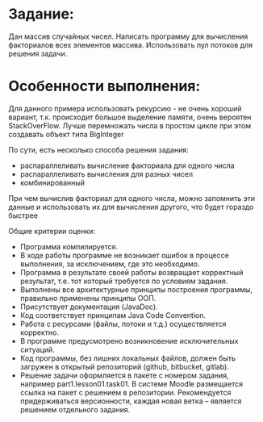 # Задание: 
Дан массив случайных чисел. Написать программу для вычисления факториалов всех элементов массива. 
Использовать пул потоков для решения задачи.

# Особенности выполнения:
Для данного примера использовать рекурсию - не очень хороший вариант, т.к. происходит большое выделение памяти, 
очень вероятен StackOverFlow. Лучше перемножать числа в простом цикле при этом создавать объект типа BigInteger

По сути, есть несколько способа решения задания:

* распараллеливать вычисление факториала для одного числа
* распараллеливать вычисления для разных чисел
* комбинированный

При чем вычислив факториал для одного числа, можно запомнить эти данные и использовать 
их для вычисления другого, что будет гораздо быстрее

Общие критерии оценки:

* Программа компилируется.
* В ходе работы программе не возникает ошибок в процессе выполнения, за исключением, где это необходимо.
* Программа в результате своей работы возвращает корректный результат, т.е. тот который требуется по условиям задания.
* Выполнены все архитектурные принципы построения программы, правильно применены принципы ООП.
* Присутствует документация (JavaDoc).
* Код соответствует принципам Java Code Convention.
* Работа с ресурсами (файлы, потоки и т.д.) осуществляется корректно.
* В программе предусмотрено возникновение исключительных ситуаций.
* Код программы, без лишних локальных файлов, должен быть загружен в открытый репозиторий (github, bitbucket, gitlab).
* Решение задачи оформляется в пакете с номером задания, например part1.lesson01.task01. В системе Moodle размещается 
ссылка на пакет с решением в репозитории. Рекомендуется придерживаться версионности, каждая новая ветка – является решением отдельного задания.
